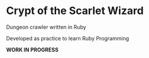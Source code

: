# Crypt of the Scarlet Wizard
Dungeon crawler written in Ruby

Developed as practice to learn Ruby Programming

**WORK IN PROGRESS**
